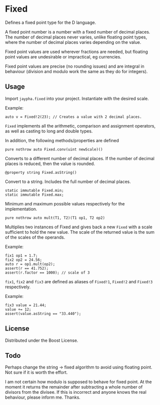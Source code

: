 # Fixed

Defines a fixed point type for the D language.

A fixed point number is a number with a fixed number of decimal places. The number of decimal places never varies, unlike floating point types, where the number of decimal places varies depending on the value.

Fixed point values are used wherever fractions are needed, but floating point values are undesirable or impractical, eg currencies.

Fixed point values are precise (no rounding issues) and are integral in behaviour (division and modulo work the same as they do for integers).

Usage
-----

Import `jaypha.fixed` into your project. Instantiate with the desired scale.

Example:

    auto v = Fixed!2(23); // Creates a value with 2 decimal places.

`Fixed` implements all the arithmetic, comparison and assignment operators, as well as casting to long and double types.

In addition, the following methods/properties are defined

    pure nothrow auto Fixed.conv(uint newScale)()

Converts to a different number of decimal places. If the number of decimal places is reduced, then the value is rounded.

    @property string Fixed.asString()

Convert to a string. Includes the full number of decimal places.

    static immutable Fixed.min;
    static immutable Fixed.max;

Minimum and maximum possible values respectively for the implementation.

    pure nothrow auto mult(T1, T2)(T1 op1, T2 op2)

Multiplies two instances of Fixed and gives back a new `Fixed` with a scale sufficient to hold the new value. The scale of the returned value is the sum of the scales of the operands.

Example:

    fix1 op1 = 1.7;
    fix2 op2 = 24.56;
    auto r = op1.mult(op2);
    assert(r == 41.752);
    assert(r.factor == 1000); // scale of 3

`fix1`, `fix2` and `fix3` are defined as aliases of `Fixed!1`, `Fixed!2` and `Fixed!3` respectively.

Example:

    fix3 value = 21.44;
    value += 12;
    assert(value.asString == "33.440");

License
-------

Distributed under the Boost License.

Todo
----

Perhaps change the string -> fixed algorithm to avoid using floating point. Not sure if it is worth the effort.

I am not certain how modulo is supposed to behave for fixed point. At the moment it returns the remainder after subtracting a whole number of divisors from the divisee. If this is incorrect and anyone knows the real behaviour, please inform me. Thanks.
